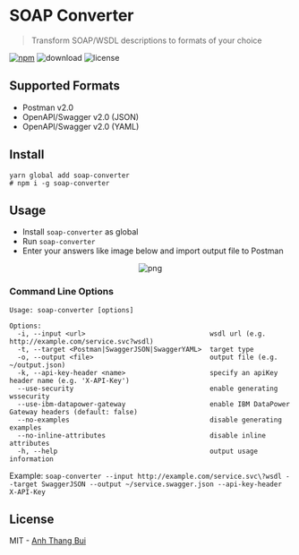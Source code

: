 # SOAP Converter

> Transform SOAP/WSDL descriptions to formats of your choice

[![npm](https://flat.badgen.net/npm/v/soap-converter)](https://npm.im/soap-converter)
![download](https://flat.badgen.net/npm/dt/soap-converter)
![license](https://flat.badgen.net/npm/license/soap-converter)

## Supported Formats

- Postman v2.0
- OpenAPI/Swagger v2.0 (JSON)
- OpenAPI/Swagger v2.0 (YAML)

## Install
```
yarn global add soap-converter
# npm i -g soap-converter
```

## Usage
* Install `soap-converter` as global
* Run `soap-converter`
* Enter your answers like image below and import output file to Postman

<p align="center">
  <img src="https://github.com/buianhthang/soap-converter/raw/master/example.png" alt="png">
</p>

### Command Line Options

    Usage: soap-converter [options]

    Options:
      -i, --input <url>                               wsdl url (e.g. http://example.com/service.svc?wsdl)
      -t, --target <Postman|SwaggerJSON|SwaggerYAML>  target type
      -o, --output <file>                             output file (e.g. ~/output.json)
      -k, --api-key-header <name>                     specify an apiKey header name (e.g. 'X-API-Key')
      --use-security                                  enable generating wssecurity
      --use-ibm-datapower-gateway                     enable IBM DataPower Gateway headers (default: false)
      --no-examples                                   disable generating examples
      --no-inline-attributes                          disable inline attributes
      -h, --help                                      output usage information

Example: `soap-converter --input http://example.com/service.svc\?wsdl --target SwaggerJSON --output ~/service.swagger.json --api-key-header X-API-Key`

## License
MIT - [Anh Thang Bui][me]

[me]: https://anhthang.org